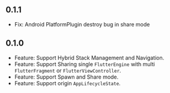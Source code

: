## 0.1.1

* Fix: Android PlatformPlugin destroy bug in share mode

## 0.1.0

* Feature: Support Hybrid Stack Management and Navigation.
* Feature: Support Sharing single `FlutterEngine` with multi `FlutterFragment` or `FlutterViewController`.
* Feature: Support Spawn and Share mode.
* Feature: Support origin `AppLifecycleState`.
